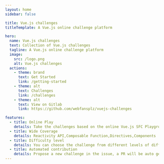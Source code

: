 ```yaml
---
layout: home
sidebar: false

title: Vue.js challenges
titleTemplate: A Vue.js online challenge platform

hero:
  name: Vue.js challenges
  text: Collection of Vue.js challenges
  tagline: A Vue.js online challenge platform
  image:
    src: /logo.png
    alt: Vue.js challenges
  actions:
    - theme: brand
      text: Get Started
      link: /getting-started
    - theme: alt
      text: Challenges
      link: /challenges
    - theme: alt
      text: View on Gitlab
      link: https://github.com/webfansplz/vuejs-challenges

features:
  - title: Online Play
    details: Take the challenges based on the online Vue.js SFC Playground
  - title: Wide Coverage
    details: Reactivity API,Composable Function,Directives,Components ...
  - title: Difficulty level
    details: You can choose the challenge from different levels of difficulty
  - title: Automated contribution
    details: Propose a new challenge in the issue, a PR will be auto generated
---
```

